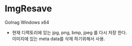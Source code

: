 # ImgResave

Golnag 
Windows x64


- 현재 디렉토리에 있는 jpg, png, bmp, jpeg 를 다시 저장 한다. <br/>
  이미지에 있는 meta data를 삭제 하기위해서 사용.


